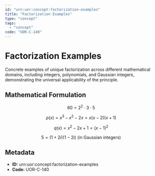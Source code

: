 ```yaml
---
id: "urn:uor:concept:factorization-examples"
title: "Factorization Examples"
type: "concept"
tags:
  - "concept"
code: "UOR-C-140"
---
```


# Factorization Examples

Concrete examples of unique factorization across different mathematical domains, including integers, polynomials, and Gaussian integers, demonstrating the universal applicability of the principle.

## Mathematical Formulation

$$
60 = 2^2 \cdot 3 \cdot 5
$$

$$
p(x) = x^3 - x^2 - 2x = x(x-2)(x+1)
$$

$$
q(x) = x^2 - 2x + 1 = (x-1)^2
$$

$$
5 = (1+2i)(1-2i) \text{ (in Gaussian integers)}
$$

## Metadata

- **ID:** urn:uor:concept:factorization-examples
- **Code:** UOR-C-140
